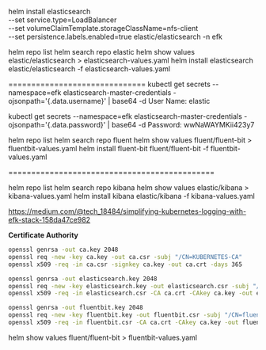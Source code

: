 
helm install elasticsearch \
 --set service.type=LoadBalancer \
 --set volumeClaimTemplate.storageClassName=nfs-client \
 --set persistence.labels.enabled=true elastic/elasticsearch -n efk
 
helm repo list
helm search repo elastic
helm show values elastic/elasticsearch > elasticsearch-values.yaml
helm install elasticsearch elastic/elasticsearch -f elasticsearch-values.yaml


==============================
kubectl get secrets --namespace=efk elasticsearch-master-credentials -ojsonpath='{.data.username}' | base64 -d
User Name:	elastic

kubectl get secrets --namespace=efk elasticsearch-master-credentials -ojsonpath='{.data.password}' | base64 -d
Password: wwNaWAYMKii423y7

helm repo list
helm search repo fluent
helm show values fluent/fluent-bit > fluentbit-values.yaml
helm install fluent-bit fluent/fluent-bit -f fluentbit-values.yaml

=============================================


helm repo list
helm search repo kibana
helm show values elastic/kibana > kibana-values.yaml
helm install kibana elastic/kibana -f kibana-values.yaml



https://medium.com/@tech_18484/simplifying-kubernetes-logging-with-efk-stack-158da47ce982






**Certificate Authority**

```bash
openssl genrsa -out ca.key 2048
openssl req -new -key ca.key -out ca.csr -subj "/CN=KUBERNETES-CA"
openssl x509 -req -in ca.csr -signkey ca.key -out ca.crt -days 365
```


```bash
openssl genrsa -out elasticsearch.key 2048
openssl req -new -key elasticsearch.key -out elasticsearch.csr -subj "/CN=elasticsearch"
openssl x509 -req -in elasticsearch.csr -CA ca.crt -CAkey ca.key -out elasticsearch.crt -days 365
```

```bash
openssl genrsa -out fluentbit.key 2048
openssl req -new -key fluentbit.key -out fluentbit.csr -subj "/CN=fluentbit"
openssl x509 -req -in fluentbit.csr -CA ca.crt -CAkey ca.key -out fluentbit.crt -days 365

```


helm show values fluent/fluent-bit > fluentbit-values.yaml
